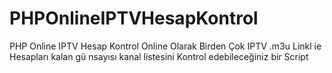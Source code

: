 # PHPOnlineIPTVHesapKontrol
PHP Online IPTV Hesap Kontrol 
Online Olarak Birden Çok IPTV .m3u  Linkl ie Hesapları kalan gü nsayısı kanal listesini Kontrol edebileceğiniz bir Script
